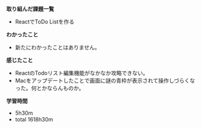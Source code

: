 **取り組んだ課題一覧**
* ReactでToDo Listを作る

**わかったこと**
* 新たにわかったことはありません。

**感じたこと**
* ReactのTodoリスト編集機能がなかなか攻略できない。
* Macをアップデートしたことで画面に謎の青枠が表示されて操作しづらくなった。何とかならんものか。

**学習時間**
* 5h30m
 * total 1618h30m

